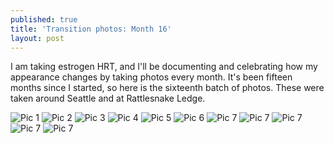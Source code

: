 ```yaml
---
published: true
title: 'Transition photos: Month 16'
layout: post
---
```


I am taking estrogen HRT, and I'll be documenting and celebrating
how my appearance changes by taking photos every month.
It's been fifteen months since I started, so here is the sixteenth batch of photos.
These were taken around Seattle and at Rattlesnake Ledge.

![Pic 1](/assets/album-08-23-24/pic01.jpg)
![Pic 2](/assets/album-08-23-24/pic02.jpg)
![Pic 3](/assets/album-08-23-24/pic03.jpg)
![Pic 4](/assets/album-08-23-24/pic04.jpg)
![Pic 5](/assets/album-08-23-24/pic05.jpg)
![Pic 6](/assets/album-08-23-24/pic06.jpg)
![Pic 7](/assets/album-08-23-24/pic07.jpg)
![Pic 7](/assets/album-08-23-24/pic08.jpg)
![Pic 7](/assets/album-08-23-24/pic09.jpg)
![Pic 7](/assets/album-08-23-24/pic10.jpg)
![Pic 7](/assets/album-08-23-24/pic11.jpg)
